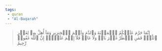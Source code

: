 ```yaml
---
tags: 
 - quran 
 - "Al-Baqarah"
---
```


> إِنَّمَا حَرَّمَ عَلَيۡكُمُ ٱلۡمَيۡتَةَ وَٱلدَّمَ وَلَحۡمَ ٱلۡخِنزِيرِ وَمَآ أُهِلَّ بِهِۦ لِغَيۡرِ ٱللَّهِۖ فَمَنِ ٱضۡطُرَّ غَيۡرَ بَاغٖ وَلَا عَادٖ فَلَآ إِثۡمَ عَلَيۡهِۚ إِنَّ ٱللَّهَ غَفُورٞ رَّحِيمٌ
